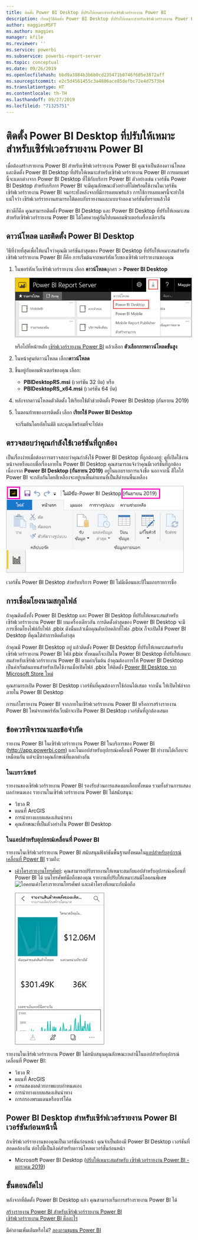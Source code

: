 ```yaml
---
title: ติดตั้ง Power BI Desktop ที่ปรับให้เหมาะสำหรับเซิร์ฟเวอร์รายงาน Power BI
description: เรียนรู้วิธีติดตั้ง Power BI Desktop ที่ปรับให้เหมาะสำหรับเซิร์ฟเวอร์รายงาน Power BI
author: maggiesMSFT
ms.author: maggies
manager: kfile
ms.reviewer: ''
ms.service: powerbi
ms.subservice: powerbi-report-server
ms.topic: conceptual
ms.date: 09/26/2019
ms.openlocfilehash: bbd9a3884b3b6b0cd235471b0746f605e3872aff
ms.sourcegitcommit: e2c5d4561455c3a4806ace85defbc72e4d7573b4
ms.translationtype: HT
ms.contentlocale: th-TH
ms.lasthandoff: 09/27/2019
ms.locfileid: "71325751"
---
```

# <a name="install-power-bi-desktop-optimized-for-power-bi-report-server"></a>ติดตั้ง Power BI Desktop ที่ปรับให้เหมาะสำหรับเซิร์ฟเวอร์รายงาน Power BI

เมื่อต้องสร้างรายงาน Power BI สำหรับเซิร์ฟเวอร์รายงาน Power BI คุณจำเป็นต้องดาวน์โหลดและติดตั้ง Power BI Desktop ที่ปรับให้เหมาะสำหรับเซิร์ฟเวอร์รายงาน Power BI การเผยแพร่นี้จะแตกต่างจาก Power BI Desktop ที่ใช้กับบริการ Power BI ตัวอย่างเช่น เวอร์ชัน Power BI Desktop สำหรับบริการ Power BI จะมีคุณลักษณะตัวอย่างที่ไม่พร้อมใช้งานในเวอร์ชันเซิร์ฟเวอร์รายงาน Power BI จนกระทั่งหลังจากที่มีการเผยแพร่แล้ว การใช้การเผยแพรนี้จะทำให้แน่ใจว่า เซิร์ฟเวอร์รายงานสามารถโต้ตอบกับรายงานและแบบจำลองเวอร์ชันที่ทราบแล้วได้ 

ข่าวดีก็คือ คุุณสามารถติดตั้ง Power BI Desktop และ Power BI Desktop ที่ปรับให้เหมาะสมสำหรับเซิร์ฟเวอร์รายงาน Power BI ได้โดยควบคู่กันไปบนคอมพิวเตอร์เครื่องเดียวกัน

## <a name="download-and-install-power-bi-desktop"></a>ดาวน์โหลด และติดตั้ง Power BI Desktop

วิธีที่ง่ายที่สุดเพื่อให้แน่ใจว่าคุณมีเวอร์ชันล่าสุดของ Power BI Desktop ที่ปรับให้เหมาะสมสำหรับเซิร์ฟเวอร์รายงาน Power BI ก็คือ การเริ่มต้นจากพอร์ทัลเว็บของเซิร์ฟเวอร์รายงานของคุณ

1. ในพอร์ทัลเว็บเซิร์ฟเวอร์รายงาน เลือก **ดาวน์โหลด**ลูกศร > **Power BI Desktop**

    ![ดาวน์โหลด Power BI Desktop จากพอร์ทัลของเว็บ](media/install-powerbi-desktop/report-server-download-web-portal.png)

    หรือไปที่หน้าหลัก [เซิร์ฟเวอร์รายงาน Power BI](https://powerbi.microsoft.com/report-server/) แล้วเลือก **ตัวเลือกการดาวน์โหลดขั้นสูง**

2. ในหน้าศูนย์ดาวน์โหลด เลือก**ดาวน์โหลด**

3. ขึ้นอยู่กับคอมพิวเตอร์ของคุณ เลือก: 

    - **PBIDesktopRS.msi** (เวอร์ชัน 32 บิต) หรือ
    - **PBIDesktopRS_x64.msi** (เวอร์ชัน 64 บิต)

1. หลังจากดาวน์โหลดตัวติดตั้ง ให้เรียกใช้ตัวช่วยติดตั้ง Power BI Desktop (กันยายน 2019)

2. ในตอนท้ายของการติดตั้ง เลือก **เรียกใช้ Power BI Desktop**

    จะเริ่มต้นโดยอัตโนมัติ และคุณก็พร้อมที่จะไปต่อ

## <a name="verify-youre-using-the-correct-version"></a>ตรวจสอบว่าคุณกำลังใช้เวอร์ชันที่ถูกต้อง
เป็นเรื่องง่ายเมื่อต้องการตรวจสอบว่าคุณกำลังใช้ Power BI Desktop ที่ถูกต้องอยู่: ดูที่เปิดใช้งานหน้าจอหรือแถบชื่อเรื่องภายใน Power BI Desktop คุณสามารถแจ้งว่าคุณมีเวอร์ชั่นที่ถูกต้อง เนื่องจาก **Power BI Desktop (กันยายน 2019)** อยู่ในแถบรายการแจ้งชื่อ นอกจากนี้ สีโลโก้ Power BI จะกลับกันโดยสีเหลืองจะอยู่บนพื้นดำแทนที่เป็นสีดำบนพื้นเหลือง

![Power BI Desktop กันยายน 2019](media/install-powerbi-desktop/power-bi-report-server-desktop-sept-2019.png)

เวอร์ชั่น Power BI Desktop สำหรับบริการ Power BI ไม่มีเดือนและปีในแถบรายการชื่อ

## <a name="file-extension-association"></a>การเชื่อมโยงนามสกุลไฟล์
ถ้าคุณติดตั้งทั้ง Power BI Desktop และ Power BI Desktop ที่ปรับให้เหมาะสมสำหรับเซิร์ฟเวอร์รายงาน Power BI บนเครื่องเดียวกัน การติดตั้งล่าสุดของ Power BI Desktop จะมีการเชื่อมโยงไฟล์กับไฟล์ .pbix ดังนั้นแล้วเมื่อคุณดับเบิลคลิกที่ไฟล ์.pbix ก็จะเปิดใช้ Power BI Desktop ที่คุณได้ทำการติดตั้งล่าสุด

ถ้าคุณมี Power BI Desktop อยู่ แล้วติดตั้ง Power BI Desktop ที่ปรับให้เหมาะสมสำหรับเซิร์ฟเวอร์รายงาน Power BI ไฟล์ pbix ทั้งหมดก็จะเปิดใน Power BI Desktop ที่ปรับให้เหมาะสมสำหรับเซิร์ฟเวอร์รายงาน Power BI ตามค่าเริ่มต้น ถ้าคุณต้องการให้ Power BI Desktop เป็นค่าเริ่มต้นแทนสำหรับเปิดใช้งานเมื่อเปิดไฟล์ .pbix ให้ติดตั้ง [ Power BI Desktop จาก Microsoft Store ใหม่](http://aka.ms/pbidesktopstore)

คุณสามารถเปิด Power BI Desktop เวอร์ชันที่คุณต้องการใช้ก่อนได้เสมอ จากนั้น ให้เปิดไฟล์จากภายใน Power BI Desktop

การแก้ไขรายงาน Power BI จากภายในเซิร์ฟเวอร์รายงาน Power BI หรือการสร้างรายงาน Power BI ใหม่จากพอร์ทัลเว็บมักจะเปิด Power BI Desktop เวอร์ชันที่ถูกต้องเสมอ

## <a name="considerations-and-limitations"></a>ข้อควรพิจารณาและข้อจำกัด

รายงาน Power BI ในเซิร์ฟเวอร์รายงาน Power BI ในบริการของ Power BI (http://app.powerbi.com) และในแอปสำหรับอุปกรณ์เคลื่อนที่ Power BI ทำงานได้เกือบจะเหมือนกัน แต่จะมีบางคุณลักษณ์ที่แตกต่างกัน

### <a name="in-a-browser"></a>ในเบราว์เซอร์

รายงานของเซิร์ฟเวอร์รายงาน Power BI รองรับส่วนการแสดงผลเกือบทั้งหมด รวมทั้งส่วนการแสดงผลกำหนดเอง รายงานในเซิร์ฟเวอร์รายงาน Power BI ไม่สนับสนุน:

* วิชวล R
* แผนที่ ArcGIS
* การนำทางแบบแสดงเส้นนำทาง
* คุณลักษณะที่เป็นตัวอย่างใน Power BI Desktop

### <a name="in-the-power-bi-mobile-apps"></a>ในแอปสำหรับอุปกรณ์เคลื่อนที่ Power BI

รายงานในเซิร์ฟเวอร์รายงาน Power BI สนับสนุนฟังก์ชันพื้นฐานทั้งหมดใน[แอปสำหรับอุปกรณ์เคลื่อนที่ Power BI](../consumer/mobile/mobile-apps-for-mobile-devices.md) รวมถึง:

* [เค้าโครงรายงานโทรศัพท์](../desktop-create-phone-report.md): คุณสามารถปรับรายงานให้เหมาะสมกับแอปสำหรับอุปกรณ์เคลื่อนที่ Power BI ได้ บนโทรศัพท์มือถือของคุณ รายงานที่ปรับให้เหมาะสมมีไอคอนพิเศษ ![ไอคอนเค้าโครงรายงานโทรศัพท์](media/install-powerbi-desktop/power-bi-rs-mobile-optimized-icon.png) และเค้าโครงที่เหมาะกับมือถือ
  
    ![รายงานที่ปรับให้เหมาะสมสำหรับมือถือ](media/install-powerbi-desktop/power-bi-rs-mobile-optimized-report.png)

รายงานในเซิร์ฟเวอร์รายงาน Power BI ไม่สนับสนุนคุณลักษณะเหล่านี้ในแอปสำหรับอุปกรณ์เคลื่อนที่ Power BI:

* วิชวล R
* แผนที่ ArcGIS
* การแสดงผลด้วยภาพแบบกำหนดเอง
* การนำทางแบบแสดงเส้นนำทาง
* การกรองพรมแดนหรือบาร์โค้ด

## <a name="power-bi-desktop-for-earlier-versions-of-power-bi-report-server"></a>Power BI Desktop สำหรับเซิร์ฟเวอร์รายงาน Power BI เวอร์ชันก่อนหน้านี้

ถ้าเซิร์ฟเวอร์รายงานของคุณเป็นเวอร์ชันก่อนหน้า คุณจำเป็นต้องมี Power BI Desktop เวอร์ชันที่สอดคล้องกัน ต่อไปนี้เป็นลิงค์สำหรับดาวน์โหลดเวอร์ชั่นก่อนหน้า

- Microsoft Power BI Desktop ([ปรับให้เหมาะสมสำหรับ เซิร์ฟเวอร์รายงาน Power BI - มกราคม 2019](https://go.microsoft.com/fwlink/?linkid=2055039))

## <a name="next-steps"></a>ขั้นตอนถัดไป

หลังจากที่ติดตั้ง Power BI Desktop แล้ว คุณสามารถเริ่มการสร้างรายงาน Power BI ได้

[สร้างรายงาน Power BI สำหรับเซิร์ฟเวอร์รายงาน Power BI](quickstart-create-powerbi-report.md)  
[เซิร์ฟเวอร์รายงาน Power BI คืออะไร](get-started.md)

มีคำถามเพิ่มเติมหรือไม่? [ลองถามชุมชน Power BI](https://community.powerbi.com/)
